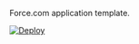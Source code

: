 Force.com application template. 

[![Deploy](https://www.herokucdn.com/deploy/button.png)](https://heroku.com/deploy)
